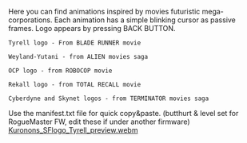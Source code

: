Here you can find animations inspired by movies futuristic mega-corporations.
Each animation has a simple blinking cursor as passive frames.
Logo appears by pressing BACK BUTTON.

    Tyrell logo - From BLADE RUNNER movie
    
    Weyland-Yutani - from ALIEN movies saga

    OCP logo - from ROBOCOP movie

    Rekall logo - from TOTAL RECALL movie

    Cyberdyne and Skynet logos - from TERMINATOR movies saga

Use the manifest.txt file for quick copy&paste. (butthurt & level set for RogueMaster FW, edit these if under another firmware)
[Kuronons_SFlogo_Tyrell_preview.webm](https://user-images.githubusercontent.com/110337784/193908556-dcc1acca-9f79-496f-8b9c-1ad938223e5d.webm)
